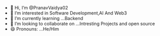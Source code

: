 - 👋 Hi, I’m @PranavVaidya02
- 👀 I’m interested in Software Development,AI And Web3
- 🌱 I’m currently learning ...Backend
- 💞️ I’m looking to collaborate on ...Intresting Projects and open source
- 😄 Pronouns: ...He/Him
<!---
PranavVaidya02/PranavVaidya02 is a ✨ special ✨ repository because its `README.md` (this file) appears on your GitHub profile.
You can click the Preview link to take a look at your changes.
--->
